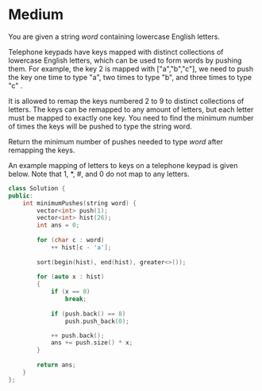 # Medium

You are given a string $word$ containing lowercase English letters.

Telephone keypads have keys mapped with distinct collections of lowercase English letters, which can be used to form words by pushing them. For example, the key $2$ is mapped with ["a","b","c"], we need to push the key one time to type "a", two times to type "b", and three times to type "c" .

It is allowed to remap the keys numbered $2$ to $9$ to distinct collections of letters. The keys can be remapped to any amount of letters, but each letter must be mapped to exactly one key. You need to find the minimum number of times the keys will be pushed to type the string word.

Return the minimum number of pushes needed to type $word$ after remapping the keys.

An example mapping of letters to keys on a telephone keypad is given below. Note that 1, *, #, and 0 do not map to any letters.

```cpp
class Solution {
public:
    int minimumPushes(string word) {
        vector<int> push(1);
        vector<int> hist(26);
        int ans = 0;
        
        for (char c : word)
            ++ hist[c - 'a'];
        
        sort(begin(hist), end(hist), greater<>());
        
        for (auto x : hist)
        {
            if (x == 0)
                break;
            
            if (push.back() == 8)
                push.push_back(0);

            ++ push.back();
            ans += push.size() * x;
        }
        
        return ans;
    }
};
```
